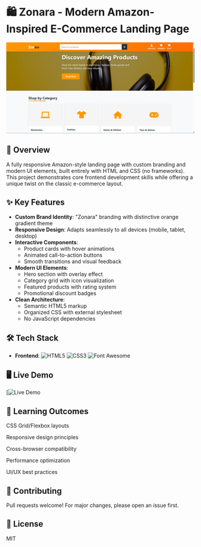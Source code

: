 # 🛍️ Zonara - Modern Amazon-Inspired E-Commerce Landing Page

![Project Preview](https://github.com/BharathKumar3308/LANDING-PAGE-MSD---Assignment-1-/blob/main/zonara.png?raw=true)

## 🚀 Overview
A fully responsive Amazon-style landing page with custom branding and modern UI elements, built entirely with HTML and CSS (no frameworks). This project demonstrates core frontend development skills while offering a unique twist on the classic e-commerce layout.

## ✨ Key Features
- **Custom Brand Identity**: "Zonara" branding with distinctive orange gradient theme
- **Responsive Design**: Adapts seamlessly to all devices (mobile, tablet, desktop)
- **Interactive Components**:
  - Product cards with hover animations
  - Animated call-to-action buttons
  - Smooth transitions and visual feedback
- **Modern UI Elements**:
  - Hero section with overlay effect
  - Category grid with icon visualization
  - Featured products with rating system
  - Promotional discount badges
- **Clean Architecture**:
  - Semantic HTML5 markup
  - Organized CSS with external stylesheet
  - No JavaScript dependencies

## 🛠️ Tech Stack
- **Frontend**: 
  ![HTML5](https://img.shields.io/badge/-HTML5-E34F26?logo=html5&logoColor=white)
  ![CSS3](https://img.shields.io/badge/-CSS3-1572B6?logo=css3&logoColor=white)
  ![Font Awesome](https://img.shields.io/badge/-Font%20Awesome-528DD7?logo=font-awesome&logoColor=white)


## 🖥️ Live Demo
[![Live Demo](https://zonara.netlify.app/)

## 📝 Learning Outcomes

CSS Grid/Flexbox layouts

Responsive design principles

Cross-browser compatibility

Performance optimization

UI/UX best practices

## 🤝 Contributing

Pull requests welcome! For major changes, please open an issue first.

## 📜 License
MIT
